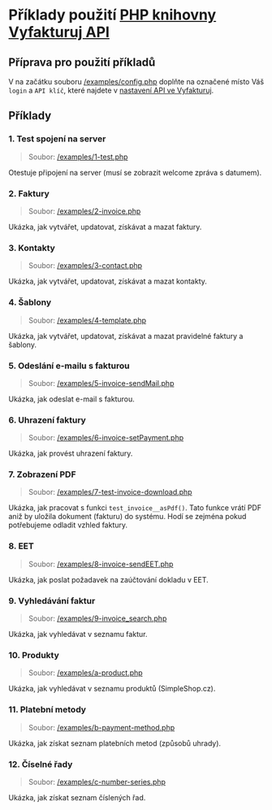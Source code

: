 # Příklady použití [PHP knihovny Vyfakturuj API](https://github.com/vyfakturuj/vyfakturuj-api-php)

## Příprava pro použití příkladů
V na začátku souboru [/examples/config.php](config.php) doplňte na označené místo Váš `login` a `API klíč`,
které najdete v [nastavení API ve Vyfakturuj](https://app.vyfakturuj.cz/nastaveni/api/).
 
## Příklady

### 1. Test spojení na server
> Soubor: [/examples/1-test.php](1-test.php)

Otestuje připojení na server (musí se zobrazit welcome zpráva s datumem).

### 2. Faktury
> Soubor: [/examples/2-invoice.php](2-invoice.php)

Ukázka, jak vytvářet, updatovat, získávat a mazat faktury.

### 3. Kontakty
> Soubor: [/examples/3-contact.php](3-contact.php)

Ukázka, jak vytvářet, updatovat, získávat a mazat kontakty.

### 4. Šablony
> Soubor: [/examples/4-template.php](4-template.php)

Ukázka, jak vytvářet, updatovat, získávat a mazat pravidelné faktury a šablony.

### 5. Odeslání e-mailu s fakturou
> Soubor: [/examples/5-invoice-sendMail.php](5-invoice-sendMail.php)

Ukázka, jak odeslat e-mail s fakturou.

### 6. Uhrazení faktury
> Soubor: [/examples/6-invoice-setPayment.php](6-invoice-setPayment.php)

Ukázka, jak provést uhrazení faktury.

### 7. Zobrazení PDF
> Soubor: [/examples/7-test-invoice-download.php](7-test-invoice-download.php)

Ukázka, jak pracovat s funkci `test_invoice__asPdf()`. Tato funkce vrátí PDF aniž by uložila dokument (fakturu) do systému. Hodí se zejména pokud potřebujeme odladit vzhled faktury.

### 8. EET
> Soubor: [/examples/8-invoice-sendEET.php](8-invoice-sendEET.php)

Ukázka, jak poslat požadavek na zaúčtování dokladu v EET.

### 9. Vyhledávání faktur
> Soubor: [/examples/9-invoice_search.php](9-invoice_search.php)

Ukázka, jak vyhledávat v seznamu faktur.

### 10. Produkty
> Soubor: [/examples/a-product.php](a-product.php)

Ukázka, jak vyhledávat v seznamu produktů (SimpleShop.cz).

### 11. Platební metody
> Soubor: [/examples/b-payment-method.php](b-payment-method.php)

Ukázka, jak získat seznam platebních metod (způsobů uhrady).

### 12. Číselné řady
> Soubor: [/examples/c-number-series.php](c-number-series.php)

Ukázka, jak získat seznam číslených řad.
